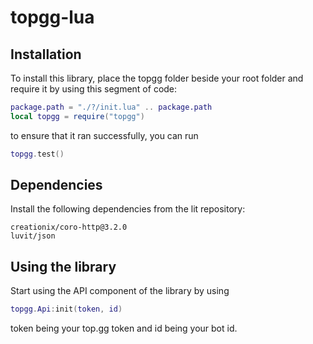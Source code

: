 # topgg-lua
## Installation
To install this library, place the topgg folder beside your root folder and require it by using this segment of code:
```lua
package.path = "./?/init.lua" .. package.path
local topgg = require("topgg")
```
to ensure that it ran successfully, you can run
```lua
topgg.test()
```

## Dependencies
Install the following dependencies from the lit repository:
```
creationix/coro-http@3.2.0
luvit/json
```

## Using the library
Start using the API component of the library by using 
```lua
topgg.Api:init(token, id)
```
token being your top.gg token and id being your bot id.
